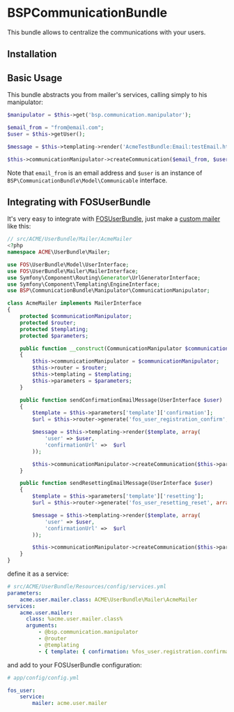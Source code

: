 # BSPCommunicationBundle


This bundle allows to centralize the communications with your users.

## Installation


## Basic Usage

This bundle abstracts you from mailer's services, calling simply to his manipulator:

``` php
$manipulator = $this->get('bsp.communication.manipulator');

$email_from = "from@email.com";
$user = $this->getUser();

$message = $this->templating->render('AcmeTestBundle:Email:testEmail.html.twig');

$this->communicationManipulator->createCommunication($email_from, $user(), array('email_immediately'), $message, 'text/html' );

```
Note that `email_from` is an email address and `$user` is an instance of `BSP\CommunicationBundle\Model\Communicable` interface.


## Integrating with FOSUserBundle

It's very easy to integrate with [FOSUserBundle][FriendsOfSymfony/FOSUserBundle], just make a [custom mailer][mailer] like this:

``` php
// src/ACME/UserBundle/Mailer/AcmeMailer
<?php
namespace ACME\UserBundle\Mailer;

use FOS\UserBundle\Model\UserInterface;
use FOS\UserBundle\Mailer\MailerInterface;
use Symfony\Component\Routing\Generator\UrlGeneratorInterface;
use Symfony\Component\Templating\EngineInterface;
use BSP\CommunicationBundle\Manipulator\CommunicationManipulator;

class AcmeMailer implements MailerInterface
{
    protected $communicationManipulator;
    protected $router;
    protected $templating;
    protected $parameters;

    public function __construct(CommunicationManipulator $communicationManipulator, UrlGeneratorInterface $router, EngineInterface $templating, array $parameters)
    {
        $this->communicationManipulator = $communicationManipulator;
        $this->router = $router;
        $this->templating = $templating;
        $this->parameters = $parameters;
    }

    public function sendConfirmationEmailMessage(UserInterface $user)
    {
        $template = $this->parameters['template']['confirmation'];
        $url = $this->router->generate('fos_user_registration_confirm', array('token' => $user->getConfirmationToken()), true);

        $message = $this->templating->render($template, array(
            'user' => $user,
            'confirmationUrl' =>  $url
        ));

        $this->communicationManipulator->createCommunication($this->parameters['from_email']['confirmation'], $user, array('email_immediately'), $message, 'text/html' );
    }

    public function sendResettingEmailMessage(UserInterface $user)
    {
        $template = $this->parameters['template']['resetting'];
        $url = $this->router->generate('fos_user_resetting_reset', array('token' => $user->getConfirmationToken()), true);

        $message = $this->templating->render($template, array(
            'user' => $user,
            'confirmationUrl' =>  $url
        ));

        $this->communicationManipulator->createCommunication($this->parameters['from_email']['resetting'], $user, array('email_immediately'), $message, 'text/html' );
    }
}

```

define it as a service:

``` yml
# src/ACME/UserBundle/Resources/config/services.yml
parameters:
    acme.user.mailer.class: ACME\UserBundle\Mailer\AcmeMailer
services:
    acme.user.mailer:
      class: %acme.user.mailer.class%
      arguments:
          - @bsp.communication.manipulator
          - @router
          - @templating
          - { template: { confirmation: %fos_user.registration.confirmation.template%, resetting: %fos_user.resetting.email.template% }, from_email: { confirmation: %fos_user.registration.confirmation.from_email%, resetting: %fos_user.resetting.email.from_email% } }
```

and add to your FOSUserBundle configuration:

``` yml
# app/config/config.yml

fos_user:
    service:
        mailer: acme.user.mailer

```

[FriendsOfSymfony/FOSUserBundle]: https://github.com/FriendsOfSymfony/FOSUserBundle
[mailer]:https://github.com/FriendsOfSymfony/FOSUserBundle/blob/master/Resources/doc/emails.md#using-a-custom-mailer
